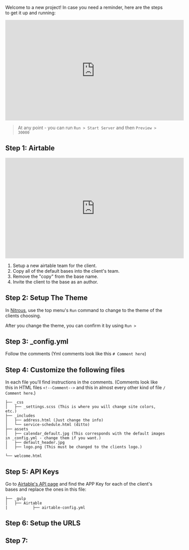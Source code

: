 Welcome to a new project! In case you need a reminder, here are the steps to get it up and running:

<iframe width="560" height="315" src="https://www.youtube.com/embed/4dKwt_j1b0Q" frameborder="0" allowfullscreen></iframe>

> At any point - you can run `Run > Start Server` and then `Preview > 30000`

## Step 1: Airtable

<iframe width="560" height="315" src="https://www.youtube.com/embed/8uXDSeF1Mj4" frameborder="0" allowfullscreen></iframe>

1. Setup a new airtable team for the client.
2. Copy all of the default bases into the client's team.
3. Remove the "copy" from the base name.
4. Invite the client to the base as an author.

## Step 2: Setup The Theme

In [Nitrous](https://www.nitrous.io/quickstart?repo=https://github.com/SitesForChurch/master-theme.git), use the top menu's `Run` command to change to the theme of the clients choosing.

After you change the theme, you can confirm it by using `Run > `

## Step 3: _config.yml

Follow the comments (Yml comments look like this `# Comment here`)

## Step 4: Customize the following files

In each file you'll find instructions in the comments.  (Comments look like this in HTML files `<!--Comment-->` and this in almost every other kind of file `/ Comment here`.)

```
├── _css
│   ├── _settings.scss (This is where you will change site colors, etc.)
├── _includes
│   ├── address.html (Just change the info)
│   └── service-schedule.html (ditto)
├── assets
│   ├── calendar_default.jpg (This corresponds with the default images in _config.yml - change them if you want.)
│   ├── default_header.jpg
│   ├── logo.png (This must be changed to the clients logo.)

└── welcome.html
```


## Step 5: API Keys

Go to [Airtable's API page](https://airtable.com/api) and find the APP Key for each of the client's bases and replace the ones in this file:

```
├── _gulp
│   ├── Airtable
|           ├── airtable-config.yml
```

## Step 6: Setup the URLS

## Step 7: 
